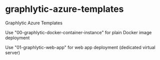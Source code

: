 # graphlytic-azure-templates
Graphlytic Azure Templates

Use "00-graphlytic-docker-container-instance" for plain Docker image deployment

Use "01-graphlytic-web-app" for web app deployment (dedicated virtual server)
